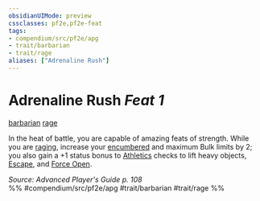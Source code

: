 ```yaml
---
obsidianUIMode: preview
cssclasses: pf2e,pf2e-feat
tags:
- compendium/src/pf2e/apg
- trait/barbarian
- trait/rage
aliases: ["Adrenaline Rush"]
---
```

# Adrenaline Rush  *Feat 1*  
[barbarian](rules/traits/barbarian.md "Barbarian Class Trait")  [rage](rules/traits/rage.md "Rage Combat Trait")  


In the heat of battle, you are capable of amazing feats of strength. While you are [raging](rules/actions/rage.md), increase your [encumbered](rules/conditions.md#Encumbered) and maximum Bulk limits by 2; you also gain a +1 status bonus to [Athletics](compendium/skills.md#Athletics) checks to lift heavy objects, [Escape](rules/actions/escape.md), and [Force Open](rules/actions/force-open.md).

*Source: Advanced Player's Guide p. 108*  
%% #compendium/src/pf2e/apg #trait/barbarian #trait/rage %%